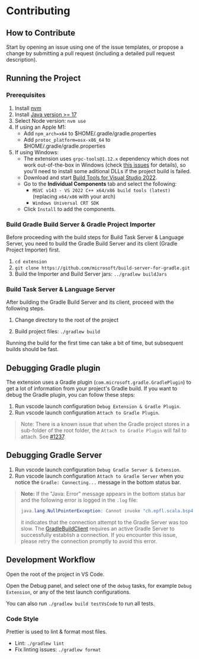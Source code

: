 # Contributing

## How to Contribute

Start by opening an issue using one of the issue templates, or propose a change
by submitting a pull request (including a detailed pull request description).

## Running the Project

### Prerequisites

1. Install [nvm](https://github.com/nvm-sh/nvm)
2. Install [Java version >= 17](https://adoptium.net/)
3. Select Node version: `nvm use`
4. If using an Apple M1:
    - Add `npm_arch=x64` to $HOME/.gradle/gradle.properties
    - Add `protoc_platform=osx-x86_64` to $HOME/.gradle/gradle.properties
5. If using Windows:
    - The extension uses `grpc-tools@1.12.x` dependency which does not work
      out-of-the-box in Windows (check
      [this issues](https://github.com/grpc/grpc-node/issues/2338) for details),
      so you'll need to install some aditional DLLs if the project build is
      failed.
    - Download and start
      [Build Tools for Visual Studio 2022](https://visualstudio.microsoft.com/downloads/#build-tools-for-visual-studio-2022).
    - Go to the **Individual Components** tab and select the following:
        - `MSVC v143 - VS 2022 C++ x64/x86 build tools (latest)` (replacing
          `x64/x86` with your arch)
        - `Windows Universal CRT SDK`
    - Click `Install` to add the components.

### Build Gradle Build Server & Gradle Project Importer

Before proceeding with the build steps for Build Task Server & Language Server,
you need to build the Gradle Build Server and its client (Gradle Project
Importer) first.

1. `cd extension`
2. `git clone https://github.com/microsoft/build-server-for-gradle.git `
3. Build the Importer and Build Server jars: `../gradlew buildJars`

### Build Task Server & Language Server

After building the Gradle Build Server and its client, proceed with the
following steps.

1. Change directory to the root of the project

2. Build project files: `./gradlew build`

Running the build for the first time can take a bit of time, but subsequent
builds should be fast.

## Debugging Gradle plugin

The extension uses a Gradle plugin (`com.microsoft.gradle.GradlePlugin`) to get
a lot of information from your project's Gradle build. If you want to debug the
Gradle plugin, you can follow these steps:

1. Run vscode launch configuration `Debug Extension & Gradle Plugin`.
2. Run vscode launch configuration `Attach to Gradle Plugin`.

> Note: There is a known issue that when the Gradle project stores in a
> sub-folder of the root folder, the `Attach to Gradle Plugin` will fail to
> attach. See [#1237](https://github.com/microsoft/vscode-gradle/issues/1237).

## Debugging Gradle Server

1. Run vscode launch configuration `Debug Gradle Server & Extension`.
2. Run vscode launch configuration `Attach to Gradle Server` when you notice the
   `Gradle: Connecting...` message in the bottom status bar.

> **Note:** If the "Java: Error" message appears in the bottom status bar and
> the following error is logged in the `.log` file:
>
> ```java
> java.lang.NullPointerException: Cannot invoke "ch.epfl.scala.bsp4j.WorkspaceBuildTargetsResult.getTargets()"
> ```
>
> it indicates that the connection attempt to the Gradle Server was too slow.
> The
> [GradleBuildClient](/extension/jdtls.ext/com.microsoft.gradle.bs.importer/src/com/microsoft/gradle/bs/importer/ImporterPlugin.java#L107)
> requires an active Gradle Server to successfully establish a connection. If
> you encounter this issue, please retry the connection promptly to avoid this
> error.

## Development Workflow

Open the root of the project in VS Code.

Open the Debug panel, and select one of the `debug` tasks, for example
`Debug Extension`, or any of the test launch configurations.

You can also run `./gradlew build testVsCode` to run all tests.

### Code Style

Prettier is used to lint & format most files.

-   Lint: `./gradlew lint`
-   Fix linting issues: `./gradlew format`
